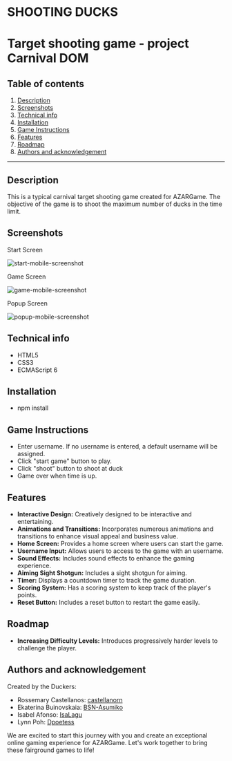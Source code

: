 # SHOOTING DUCKS

# Target shooting game - project Carnival DOM

## Table of contents

1. [Description](#description)
2. [Screenshots](#screenshots)
3. [Technical info](#technical-info)
4. [Installation](#installation)
5. [Game Instructions](#game-instructions)
6. [Features](#features)
7. [Roadmap](#roadmap)
8. [Authors and acknowledgement](#authors-and-acknowledgement)

---

## Description

This is a typical carnival target shooting game created for AZARGame.
The objective of the game is to shoot the maximum number of ducks in the time limit.

## Screenshots

Start Screen

![start-mobile-screenshot](https://github.com/Dpoetess/Tiroablanco/assets/126961475/4eb1cde2-4292-40d4-8396-3037300cc2a8)

Game Screen

![game-mobile-screenshot](https://github.com/Dpoetess/Tiroablanco/assets/126961475/4f351939-418a-4f1a-aabd-338184475b30)

Popup Screen

![popup-mobile-screenshot](https://github.com/Dpoetess/Tiroablanco/assets/126961475/545c1003-6340-4523-8232-0aa972e7cf25)

## Technical info

- HTML5
- CSS3
- ECMAScript 6

## Installation

- npm install

## Game Instructions

- Enter username. If no username is entered, a default username will be assigned.
- Click "start game" button to play.
- Click "shoot" button to shoot at duck
- Game over when time is up.

## Features

- **Interactive Design:** Creatively designed to be interactive and entertaining.
- **Animations and Transitions:** Incorporates numerous animations and transitions to enhance visual appeal and business value.
- **Home Screen:** Provides a home screen where users can start the game.
- **Username Input:** Allows users to access to the game with an username.
- **Sound Effects:** Includes sound effects to enhance the gaming experience.
- **Aiming Sight Shotgun:** Includes a sight shotgun for aiming.
- **Timer:** Displays a countdown timer to track the game duration.
- **Scoring System:** Has a scoring system to keep track of the player's points.
- **Reset Button:** Includes a reset button to restart the game easily.

## Roadmap

- **Increasing Difficulty Levels:** Introduces progressively harder levels to challenge the player.

## Authors and acknowledgement

Created by the Duckers:

- Rossemary Castellanos: [castellanorn](https://github.com/castellanorn)
- Ekaterina Buinovskaia: [BSN-Asumiko](https://github.com/BSN-Asumiko)
- Isabel Afonso: [IsaLagu](https://github.com/IsaLagu)
- Lynn Poh: [Dpoetess](https://github.com/Dpoetess)

We are excited to start this journey with you and create an exceptional online gaming experience for AZARGame. Let's work together to bring these fairground games to life!
